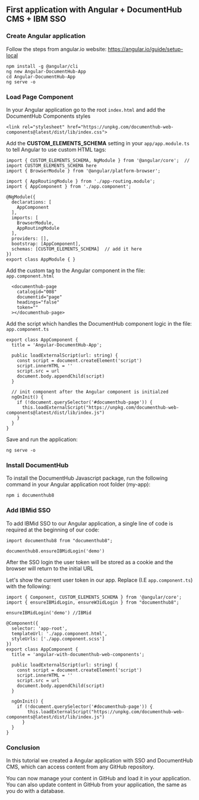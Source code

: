 ## First application with Angular + DocumentHub CMS + IBM SSO

### Create Angular application

Follow the steps from angular.io website: https://angular.io/guide/setup-local

```
npm install -g @angular/cli
ng new Angular-DocumentHub-App
cd Angular-DocumentHub-App
ng serve -o
```

### Load Page Component

In your Angular application go to the root ```index.html``` and add the DocumentHub Components styles
```
<link rel="stylesheet" href="https://unpkg.com/documenthub-web-components@latest/dist/lib/index.css">
```

Add the **CUSTOM_ELEMENTS_SCHEMA** setting in your ```app/app.module.ts``` to tell Angular to use custom HTML tags:

```
import { CUSTOM_ELEMENTS_SCHEMA, NgModule } from '@angular/core';  // import CUSTOM_ELEMENTS_SCHEMA here
import { BrowserModule } from '@angular/platform-browser';

import { AppRoutingModule } from './app-routing.module';
import { AppComponent } from './app.component';

@NgModule({
  declarations: [
    AppComponent
  ],
  imports: [
    BrowserModule,
    AppRoutingModule
  ],
  providers: [],
  bootstrap: [AppComponent],
  schemas: [CUSTOM_ELEMENTS_SCHEMA]  // add it here
})
export class AppModule { }
```

Add the custom tag to the Angular component in the file: ```app.component.html```
```
  <documenthub-page 
    catalogid="008"
    documentid="page"
    headings="false"
    token=""
  ></documenthub-page>
```

Add the script which handles the DocumentHub component logic in the file: ```app.component.ts```
```
export class AppComponent {
  title = 'Angular-DocumentHub-App';

  public loadExternalScript(url: string) {
    const script = document.createElement('script')
    script.innerHTML = ''
    script.src = url
    document.body.appendChild(script)
  }

  // init component after the Angular component is initialzed
  ngOnInit() {
    if (!document.querySelector('#documenthub-page')) {
      this.loadExternalScript("https://unpkg.com/documenthub-web-components@latest/dist/lib/index.js")
    }
  }
}
```

Save and run the application:

```
ng serve -o
```


### Install DocumentHub

To install the DocumentHub Javascript package, run the following command in your Angular application root folder (my-app):

```
npm i documenthub8
```

### Add IBMid SSO

To add IBMid SSO to our Angular application, a single line of code is required at the beginning of our code:

```
import documenthub8 from "documenthub8";

documenthub8.ensureIBMidLogin('demo')
```

After the SSO login the user token will be stored as a cookie and the browser will return to the initial URL

Let's show the current user token in our app. Replace (I.E ```app.component.ts```) with the following:

```
import { Component, CUSTOM_ELEMENTS_SCHEMA } from '@angular/core';
import { ensureIBMidLogin, ensureW3idLogin } from "documenthub8";

ensureIBMidLogin('demo') //IBMid

@Component({
  selector: 'app-root',
  templateUrl: './app.component.html',
  styleUrls: ['./app.component.scss']
})
export class AppComponent {
  title = 'angular-with-documenthub-web-components';

  public loadExternalScript(url: string) {
    const script = document.createElement('script')
    script.innerHTML = ''
    script.src = url
    document.body.appendChild(script)
  }

  ngOnInit() {
    if (!document.querySelector('#documenthub-page')) {
        this.loadExternalScript("https://unpkg.com/documenthub-web-components@latest/dist/lib/index.js")
      }
  }
}

```

### Conclusion

In this tutorial we created a Angular application with SSO and DocumentHub CMS, which can access content from any GitHub repository.

You can now manage your content in GitHub and load it in your application. You can also update content in GitHub from your application, the same as you do with a database.

